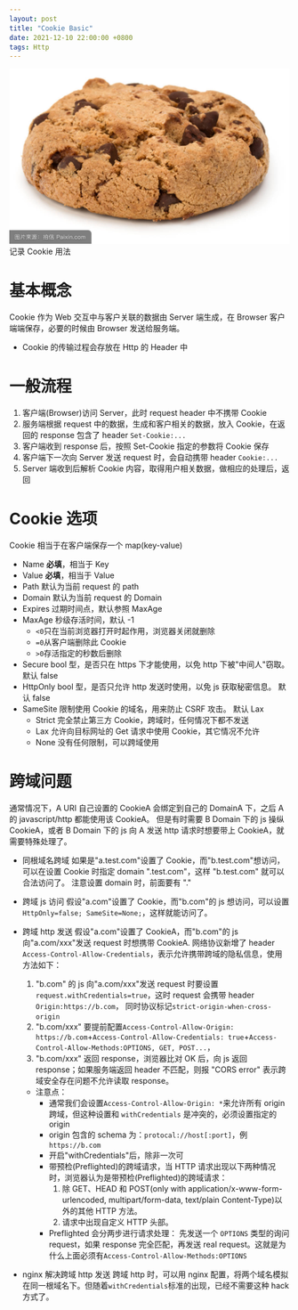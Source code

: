 ```yaml
---
layout: post
title: "Cookie Basic"
date: 2021-12-10 22:00:00 +0800
tags: Http
---
```


![Cookie](/assets/images/2021-12-10-Cookie_1.jpeg)
记录 Cookie 用法

# 基本概念

Cookie 作为 Web 交互中与客户关联的数据由 Server 端生成，在 Browser 客户端端保存，必要的时候由 Browser 发送给服务端。

- Cookie 的传输过程会存放在 Http 的 Header 中

# 一般流程

1. 客户端(Browser)访问 Server，此时 request header 中不携带 Cookie
2. 服务端根据 request 中的数据，生成和客户相关的数据，放入 Cookie，在返回的 response 包含了 header `Set-Cookie:...`
3. 客户端收到 response 后，按照 Set-Cookie 指定的参数将 Cookie 保存
4. 客户端下一次向 Server 发送 request 时，会自动携带 header `Cookie:...`
5. Server 端收到后解析 Cookie 内容，取得用户相关数据，做相应的处理后，返回

# Cookie 选项

Cookie 相当于在客户端保存一个 map(key-value)

- Name
  **必填**，相当于 Key
- Value
  **必填**，相当于 Value
- Path
  默认为当前 request 的 path
- Domain
  默认为当前 request 的 Domain
- Expires
  过期时间点，默认参照 MaxAge
- MaxAge
  秒级存活时间，默认 -1
  - `<0`只在当前浏览器打开时起作用，浏览器关闭就删除
  - `=0`从客户端删除此 Cookie
  - `>0`存活指定的秒数后删除
- Secure
  bool 型，是否只在 https 下才能使用，以免 http 下被"中间人"窃取。
  默认 false
- HttpOnly
  bool 型，是否只允许 http 发送时使用，以免 js 获取秘密信息。
  默认 false
- SameSite
  限制使用 Cookie 的域名，用来防止 CSRF 攻击。
  默认 Lax
  - Strict
    完全禁止第三方 Cookie，跨域时，任何情况下都不发送
  - Lax
    允许向目标网址的 Get 请求中使用 Cookie，其它情况不允许
  - None
    没有任何限制，可以跨域使用

# 跨域问题

通常情况下，A URI 自己设置的 CookieA 会绑定到自己的 DomainA 下，之后 A 的 javascript/http 都能使用该 CookieA。
但是有时需要 B Domain 下的 js 操纵 CookieA，或者 B Domain 下的 js 向 A 发送 http 请求时想要带上 CookieA，就需要特殊处理了。

- 同根域名跨域
  如果是"a.test.com"设置了 Cookie，而"b.test.com"想访问，可以在设置 Cookie 时指定 domain ".test.com"，这样 "b.test.com" 就可以合法访问了。
  注意设置 domain 时，前面要有 "."

- 跨域 js 访问
  假设"a.com"设置了 Cookie，而"b.com"的 js 想访问，可以设置`HttpOnly=false; SameSite=None;`，这样就能访问了。

- 跨域 http 发送
  假设"a.com"设置了 CookieA，而"b.com"的 js 向"a.com/xxx"发送 request 时想携带 CookieA.
  网络协议新增了 header `Access-Control-Allow-Credentials`，表示允许携带跨域的隐私信息，使用方法如下：

  1. "b.com" 的 js 向"a.com/xxx"发送 request 时要设置 `request.withCredentials=true`，这时 request 会携带 header `Origin:https://b.com`，
     同时协议标记`strict-origin-when-cross-origin`
  2. "b.com/xxx" 要提前配置`Access-Control-Allow-Origin: https://b.com`+`Access-Control-Allow-Credentials: true`+`Access-Control-Allow-Methods:OPTIONS, GET, POST...`，
  3. "b.com/xxx" 返回 response，浏览器比对 OK 后，向 js 返回 response；如果服务端返回 header 不匹配，则报 "CORS error" 表示跨域安全存在问题不允许读取 response。

  - 注意点：
    - 通常我们会设置`Access-Control-Allow-Origin: *`来允许所有 origin 跨域，但这种设置和 `withCredentials` 是冲突的，必须设置指定的 origin
    - origin 包含的 schema 为：`protocal://host[:port]`，例`https://b.com`
    - 开启"withCredentials"后，除非一次可
    - 带预检(Preflighted)的跨域请求，当 HTTP 请求出现以下两种情况时，浏览器认为是带预检(Preflighted)的跨域请求：
      1. 除 GET、HEAD 和 POST(only with application/x-www-form-urlencoded, multipart/form-data, text/plain Content-Type)以外的其他 HTTP 方法。
      2. 请求中出现自定义 HTTP 头部。
    - Preflighted 会分两步进行请求处理：
      先发送一个 `OPTIONS` 类型的询问 request，如果 response 完全匹配，再发送 real request。这就是为什么上面必须有`Access-Control-Allow-Methods:OPTIONS`

- nginx 解决跨域 http 发送
  跨域 http 时，可以用 nginx 配置，将两个域名模拟在同一根域名下。但随着`withCredentials`标准的出现，已经不需要这种 hack 方式了。
